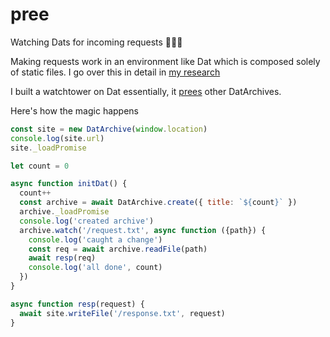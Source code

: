 # pree
Watching Dats for incoming requests 👀👀👀

Making requests work in an environment like Dat which is composed solely of static files.
I go over this in detail in [my research](https://github.com/ethmimo/research/blob/master/dat/requests.md)

I built a watchtower on Dat essentially, it [prees](https://www.urbandictionary.com/define.php?term=pree) other DatArchives.

Here's how the magic happens
```js
const site = new DatArchive(window.location)
console.log(site.url)
site._loadPromise

let count = 0

async function initDat() {
  count++
  const archive = await DatArchive.create({ title: `${count}` })
  archive._loadPromise
  console.log('created archive')
  archive.watch('/request.txt', async function ({path}) {
    console.log('caught a change')
    const req = await archive.readFile(path)
    await resp(req)
    console.log('all done', count)
  })
}

async function resp(request) {
  await site.writeFile('/response.txt', request)
}
```
